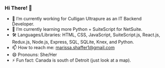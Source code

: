 ### Hi There! 👋

- 🔭 I’m currently working for Culligan Ultrapure as an IT Backend Developer.
- 🌱 I’m currently learning more Python + SuiteScript for NetSuite.
- 🛠 Languages/Libraries: HTML, CSS, JavaScript, SuiteScript.js, React.js, Redux.js, Node.js, Express, SQL, SQLite, Knex, and Python. 
- 📫 How to reach me: marissa.shaffer1@gmail.com
- 😄 Pronouns: She/Her
- ⚡ Fun fact: Canada is south of Detroit (just look at a map).
